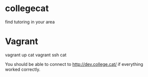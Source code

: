 collegecat
==========

find tutoring in your area


Vagrant
=======
vagrant up cat
vagrant ssh cat

You should be able to connect to http://dev.college.cat/ if everything worked correctly.
